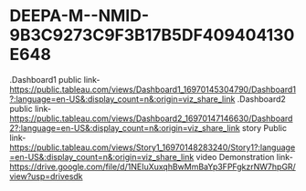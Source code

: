 # DEEPA-M--NMID-9B3C9273C9F3B17B5DF409404130E648
.Dashboard1 public link-https://public.tableau.com/views/Dashboard1_16970145304790/Dashboard1?:language=en-US&:display_count=n&:origin=viz_share_link
.Dashboard2 public link-https://public.tableau.com/views/Dashboard2_16970147146630/Dashboard2?:language=en-US&:display_count=n&:origin=viz_share_link
story Public link-https://public.tableau.com/views/Story1_16970148283240/Story1?:language=en-US&:display_count=n&:origin=viz_share_link
video Demonstration link-https://drive.google.com/file/d/1NEIuXuxqhBwMmBaYp3FPFgkzrNW7hpGR/view?usp=drivesdk
